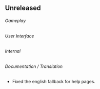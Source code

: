 ## Unreleased

###### Gameplay

###### User Interface

###### Internal

###### Documentation / Translation
- Fixed the english fallback for help pages.
